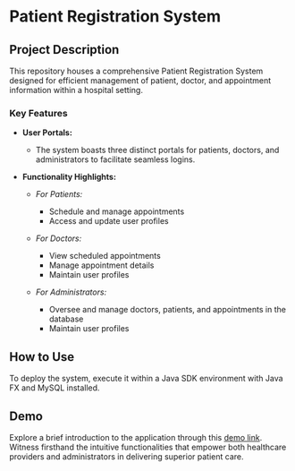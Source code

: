# Patient Registration System

## Project Description

This repository houses a comprehensive Patient Registration System designed for efficient management of patient, doctor, and appointment information within a hospital setting.

### Key Features

- **User Portals:**
  - The system boasts three distinct portals for patients, doctors, and administrators to facilitate seamless logins.

- **Functionality Highlights:**
  - *For Patients:*
    - Schedule and manage appointments
    - Access and update user profiles

  - *For Doctors:*
    - View scheduled appointments
    - Manage appointment details
    - Maintain user profiles

  - *For Administrators:*
    - Oversee and manage doctors, patients, and appointments in the database
    - Maintain user profiles

## How to Use

To deploy the system, execute it within a Java SDK environment with Java FX and MySQL installed.

## Demo

Explore a brief introduction to the application through this [demo link](https://vimeo.com/890396645). Witness firsthand the intuitive functionalities that empower both healthcare providers and administrators in delivering superior patient care.
